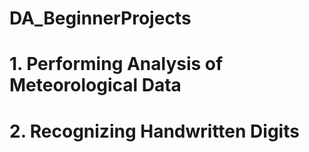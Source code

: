 # DA_BeginnerProjects
# 1. Performing Analysis of Meteorological Data
# 2. Recognizing Handwritten Digits
